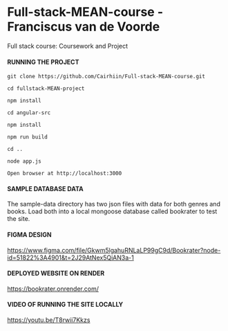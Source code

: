 # Full-stack-MEAN-course - Franciscus van de Voorde
Full stack course: Coursework and Project

#### RUNNING THE PROJECT
```
git clone https://github.com/Cairhiin/Full-stack-MEAN-course.git

cd fullstack-MEAN-project

npm install

cd angular-src

npm install

npm run build

cd ..

node app.js

Open browser at http://localhost:3000
```


#### SAMPLE DATABASE DATA
The sample-data directory has two json files with data for both genres and books. 
Load both into a local mongoose database called bookrater to test the site.

#### FIGMA DESIGN
https://www.figma.com/file/Gkwm5lgahuRNLaLP99gC9d/Bookrater?node-id=51822%3A4901&t=2J29AtNex5QiAN3a-1

#### DEPLOYED WEBSITE ON RENDER
https://bookrater.onrender.com/

#### VIDEO OF RUNNING THE SITE LOCALLY
https://youtu.be/T8rwii7Kkzs
